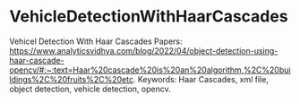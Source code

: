 # VehicleDetectionWithHaarCascades
Vehicel Detection With Haar Cascades
Papers: 
https://www.analyticsvidhya.com/blog/2022/04/object-detection-using-haar-cascade-opencv/#:~:text=Haar%20cascade%20is%20an%20algorithm,%2C%20buildings%2C%20fruits%2C%20etc.
Keywords: Haar Cascades, xml file, object detection, vehicle detection, opencv.
